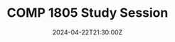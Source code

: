 ---
display_title: "COMP 1805 Study Session"
title: "COMP 1805 Study Session"
date: 2024-04-22T21:30:00Z
draft: false
layout: event
poster: "images/event_posters/2023-2024/comp_1805_study_session_final_exam.jpg"
poster_cover: "contain"
poster_position: "center"
short_description: "Review important 1805 concepts before your final exam!"
start_time: "1:00 - 4:00 PM EST"
location: "MTC (HP3422)"
location_link: "#comingsoon"
background: "images/orientation2018-min.jpeg"
publishdate: 2024-04-12
---